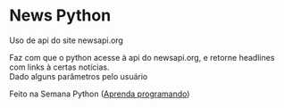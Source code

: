 <h1>News Python</h1>
<p>Uso de api do site newsapi.org</p>
<p>Faz com que o python acesse à api do newsapi.org, e retorne headlines com links à certas notícias.<br/>Dado alguns parâmetros pelo usuário</p>
<p>Feito na Semana Python (<a href="https://www.youtube.com/channel/UC51-6dVrEReXbNWdMiCWuRg">Aprenda programando</a>)</p>

